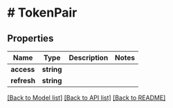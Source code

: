# # TokenPair

## Properties

Name | Type | Description | Notes
------------ | ------------- | ------------- | -------------
**access** | **string** |  |
**refresh** | **string** |  |

[[Back to Model list]](../../README.md#models) [[Back to API list]](../../README.md#endpoints) [[Back to README]](../../README.md)
